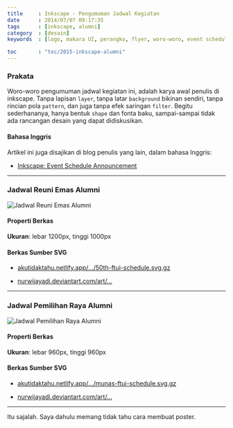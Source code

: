 ```yaml
---
title     : Inkscape - Pengumuman Jadwal Kegiatan
date      : 2014/07/07 09:17:35
tags      : [inkscape, alumni]
category  : [desain]
keywords  : [logo, makara UI, perangko, flyer, woro-woro, event schedule, ILUNI FTUI]

toc       : "toc/2015-inkscape-alumni"
---
```


### Prakata

Woro-woro pengumuman jadwal kegiatan ini,
adalah karya awal penulis di inkscape.
Tanpa lapisan `layer`, tanpa latar `background` bikinan sendiri,
tanpa rincian pola `pattern`, dan juga tanpa efek saringan `filter`.
Begitu sederhananya, hanya bentuk `shape` dan fonta baku,
sampai-sampai tidak ada rancangan desain yang dapat didiskusikan.

#### Bahasa Inggris

Artikel ini juga disajikan di blog penulis yang lain,
dalam bahasa Inggris:

* [Inkscape: Event Schedule Announcement][english-version]

-- -- --

### Jadwal Reuni Emas Alumni

![Jadwal Reuni Emas Alumni][image-sched-1]

#### Properti Berkas

**Ukuran**: lebar 1200px, tinggi 1000px

#### Berkas Sumber SVG

* [akutidaktahu.netlify.app/.../50th-ftui-schedule.svg.gz][dotfiles-sched-1]

* [nurwijayadi.deviantart.com/art/...][deviant-sched-1]

-- -- --

### Jadwal Pemilihan Raya Alumni

![Jadwal Pemilihan Raya Alumni][image-sched-2]

#### Properti Berkas

**Ukuran**: lebar 960px, tinggi 960px

#### Berkas Sumber SVG

* [akutidaktahu.netlify.app/.../munas-ftui-schedule.svg.gz][dotfiles-sched-2]

* [nurwijayadi.deviantart.com/art/...][deviant-sched-2]

-- -- --

Itu sajalah.
Saya dahulu memang tidak tahu cara membuat poster.


[//]: <> ( -- -- -- links below -- -- -- )

[english-version]:  https://epsi-rns.gitlab.io/design/2015/07/07/inkscape-event-schedule/

[image-sched-1]:    /posts/desain/2014/07-ftui/50th-ftui-schedule.png
[dotfiles-sched-1]: /posts/desain/2014/07-ftui/50th-ftui-schedule.svg.gz
[deviant-sched-1]:  http://nurwijayadi.deviantart.com/art/50th-FTUI-schedule-01-645783014

[image-sched-2]:    /posts/desain/2014/07-ftui/munas-ftui-schedule.png
[dotfiles-sched-2]: /posts/desain/2014/07-ftui/munas-ftui-schedule.svg.gz
[deviant-sched-2]:  http://nurwijayadi.deviantart.com/art/Munas-FTUI-schedule-02-645783181
